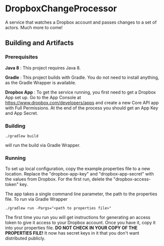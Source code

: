 DropboxChangeProcessor
======================

A service that watches a Dropbox account and passes changes to a set of actors. Much more to come!

## Building and Artifacts ##

### Prerequisites ###

**Java 8**
:  This project requires Java 8.

**Gradle**
: This project builds with Gradle. You do not need to install anything, as the Gradle Wrapper is available.

**Dropbox App**
: To get the service running, you first need to get a Dropbox App set up. Go to the App Console at 
  https://www.dropbox.com/developers/apps and create a new Core API app with Full Permissions. At the end of the
  process you should get an App Key and App Secret.

### Building ###

    ./gradlew build
    
will run the build via Gradle Wrapper.

### Running ###

To set up local configuration, copy the example.properties file to a new location. Replace the "dropbox-app-key" and 
"dropbox-app-secret" with the values from Dropbox. For the first run, delete the "dropbox-access-token" key.

The app takes a single command line parameter, the path to the properties file. To run via Gradle Wrapper

    ./gradlew run -Pargs="<path to properties file>"

The first time you run you will get instructions for generating an access token to give it access to your Dropbox
account. Once you have it, copy it into your properties file. **DO NOT CHECK IN YOUR COPY OF THE PROPERTIES FILE!** 
It now has secret keys in it that you don't want distributed publicly.